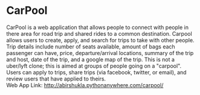 # CarPool
CarPool is a web application that allows people to connect with people in there area for road trip and shared rides to a common destination. Carpool allows users to create, apply, and search for trips to take with other people. Trip details include number of seats available, amount of bags each passenger can have, price, departure/arrival locations, summary of the trip and host, date of the trip, and a google map of the trip. This is not a uber/lyft clone; this is aimed at groups of people going on a "carpool". Users can apply to trips, share trips (via facebook, twitter, or email), and review users that have applied to theirs.
<br/> Web App Link: http://abirshukla.pythonanywhere.com/carpool/
